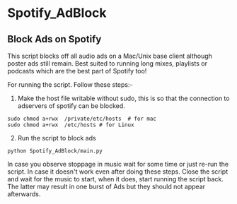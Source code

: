 # Spotify_AdBlock

## Block Ads on Spotify

This script blocks off all audio ads on a Mac/Unix base client although poster ads still remain. Best suited to running 
long mixes, playlists or podcasts which are the best part of Spotify too!

For running the script. Follow these steps:-

1. Make the host file writable without sudo, this is so that the connection to adservers of spotify can be blocked.

```
sudo chmod a+rwx  /private/etc/hosts  # for mac
sudo chmod a+rwx  /etc/hosts # for Linux
```

2. Run the script to block ads

```
python Spotify_AdBlock/main.py
```

In case you observe stoppage in music wait for some time or just re-run the script. In case it doesn't work even after doing 
these steps. Close the script and wait for the music to start, when it does, start running the script back. The latter may 
result in one burst of Ads but they should not appear afterwards.

